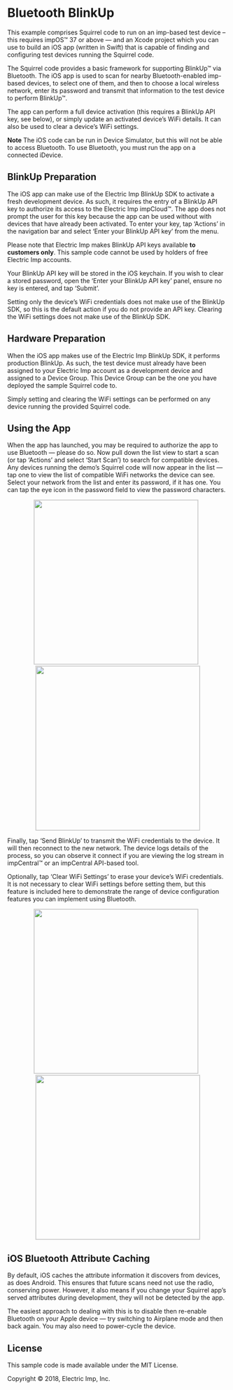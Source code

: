 # Bluetooth BlinkUp #

This example comprises Squirrel code to run on an imp-based test device – this requires impOS™ 37 or above — and an Xcode project which you can use to build an iOS app (written in Swift) that is capable of finding and configuring test devices running the Squirrel code.

The Squirrel code provides a basic framework for supporting BlinkUp™ via Bluetooth. The iOS app is used to scan for nearby Bluetooth-enabled imp-based devices, to select one of them, and then to choose a local wireless network, enter its password and transmit that information to the test device to perform BlinkUp™.

The app can perform a full device activation (this requires a BlinkUp API key, see below), or simply update an activated device’s WiFi details. It can also be used to clear a device’s WiFi settings.

**Note** The iOS code can be run in Device Simulator, but this will not be able to access Bluetooth. To use Bluetooth, you must run the app on a connected iDevice.

## BlinkUp Preparation ##

The iOS app can make use of the Electric Imp BlinkUp SDK to activate a fresh development device. As such, it requires the entry of a BlinkUp API key to authorize its access to the Electric Imp impCloud™. The app does not prompt the user for this key because the app can be used without with devices that have already been activated. To enter your key, tap ‘Actions’ in the navigation bar and select ‘Enter your BlinkUp API key’ from the menu.

Please note that Electric Imp makes BlinkUp API keys available **to customers only**. This sample code cannot be used by holders of free Electric Imp accounts.

Your BlinkUp API key will be stored in the iOS keychain. If you wish to clear a stored password, open the ‘Enter your BlinkUp API key’ panel, ensure no key is entered, and tap ‘Submit’.

Setting only the device’s WiFi credentials does not make use of the BlinkUp SDK, so this is the default action if you do not provide an API key. Clearing the WiFi settings does not make use of the BlinkUp SDK.

## Hardware Preparation ##

When the iOS app makes use of the Electric Imp BlinkUp SDK, it performs production BlinkUp. As such, the test device must already have been assigned to your Electric Imp account as a development device and assigned to a Device Group. This Device Group can be the one you have deployed the sample Squirrel code to.

Simply setting and clearing the WiFi settings can be performed on any device running the provided Squirrel code.

## Using the App ##

When the app has launched, you may be required to authorize the app to use Bluetooth — please do so. Now pull down the list view to start a scan (or tap ‘Actions’ and select ‘Start Scan’) to search for compatible devices. Any devices running the demo’s Squirrel code will now appear in the list — tap one to view the list of compatible WiFi networks the device can see. Select your network from the list and enter its password, if it has one. You can tap the eye icon in the password field to view the password characters.

<p align="center"><img src="images/01.png" width="375" style="border: 1px solid #DDDDDD" >&nbsp;&nbsp;<img src="images/02.png" width="375" style="border: 1px solid #DDDDDD"></p>

Finally, tap ‘Send BlinkUp’ to transmit the WiFi credentials to the device. It will then reconnect to the new network. The device logs details of the process, so you can observe it connect if you are viewing the log stream in impCentral™ or an impCentral API-based tool.

Optionally, tap ‘Clear WiFi Settings’ to erase your device’s WiFi credentials. It is not necessary to clear WiFi settings before setting them, but this feature is included here to demonstrate the range of device configuration features you can implement using Bluetooth.

<p align="center"><img src="images/04.png" width="375" style="border: 1px solid #DDDDDD" >&nbsp;&nbsp;<img src="images/05.jpg" width="375" style="border: 1px solid #DDDDDD"></p>

## iOS Bluetooth Attribute Caching ##

By default, iOS caches the attribute information it discovers from devices, as does Android. This ensures that future scans need not use the radio, conserving power. However, it also means if you change your Squirrel app’s served attributes during development, they will not be detected by the app.

The easiest approach to dealing with this is to disable then re-enable Bluetooth on your Apple device — try switching to Airplane mode and then back again. You may also need to power-cycle the device.

## License ##

This sample code is made available under the MIT License.

Copyright © 2018, Electric Imp, Inc.
